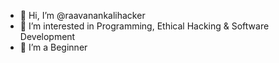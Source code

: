 - 👋 Hi, I’m @raavanankalihacker
- 👀 I’m interested in Programming, Ethical Hacking & Software Development
- 🌱 I’m a Beginner

<!---
raavanankalihacker/raavanankalihacker is a ✨ special ✨ repository because its `README.md` (this file) appears on your GitHub profile.
You can click the Preview link to take a look at your changes.
--->
